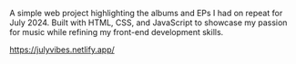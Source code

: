 A simple web project highlighting the albums and EPs I had on repeat for July 2024. Built with HTML, CSS, and JavaScript to showcase my passion for music while refining my front-end development skills.

https://julyvibes.netlify.app/
